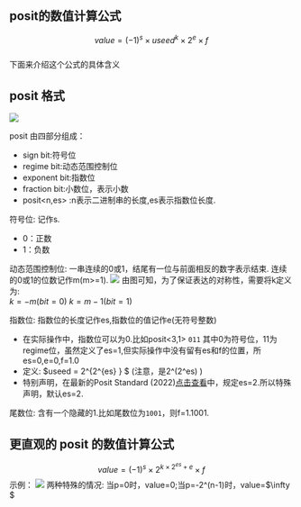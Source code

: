 <div style="display:none;" class="author">
{
    "title": "posit 浮点数 （一）",
    "date" : "2025-04-05",
    "weather" : "cloudy",
    "description": "test",
    "tag" : ["生活","随笔","感想"]
}
</div>

## posit的数值计算公式
$$value = \left ( -1 \right )^{s} \times  useed^{k} \times 2^{e} \times f$$  
下面来介绍这个公式的具体含义

## posit 格式
![](https://sns-na-i3.xhscdn.com/spectrum/1040g0k031ft8cp1qge005pgi0nb1om9711r9r7o)

posit 由四部分组成：   
- sign bit:符号位
- regime bit:动态范围控制位
- exponent bit:指数位
- fraction bit:小数位，表示小数
- posit<n,es> :n表示二进制串的长度,es表示指数位长度.

符号位:
记作s.
- 0：正数
- 1：负数

动态范围控制位:
一串连续的0或1，结尾有一位与前面相反的数字表示结束.
连续的0或1的位数记作m(m>=1).
![](https://sns-na-i2.xhscdn.com/spectrum/1040g0k031ft8n6uvgc005pgi0nb1om97h1lj758)
由图可知，为了保证表达的对称性，需要将k定义为:   
$k = -m (bit = 0)$
$k = m-1 (bit = 1)$


指数位:
指数位的长度记作es,指数位的值记作e(无符号整数)
- 在实际操作中，指数位可以为0.比如posit<3,1> `011` 其中0为符号位，11为regime位，虽然定义了es=1,但实际操作中没有留有es和f的位置，所es=0,e=0,f=1.0
- 定义:  $useed = 2^{2^{es} } $ (注意，是2^(2^es) )
- 特别声明，在最新的Posit Standard (2022)[点击查看](http://posithub.org/docs/posit_standard-2.pdf)中，规定es=2.所以特殊声明，默认es=2.

尾数位:
含有一个隐藏的1.比如尾数位为`1001`，则f=1.1001.

## 更直观的 posit 的数值计算公式
$$value = \left ( -1 \right )^{s} \times  2^{k\times 2^{es}+  e }  \times f$$
示例：
![](https://sns-na-i1.xhscdn.com/spectrum/1040g34o31ftb1864ge0g5pgi0nb1om97aas8dpo)
两种特殊的情况:
当p=0时，value=0;当p=-2^(n-1)时，value=$\infty $

